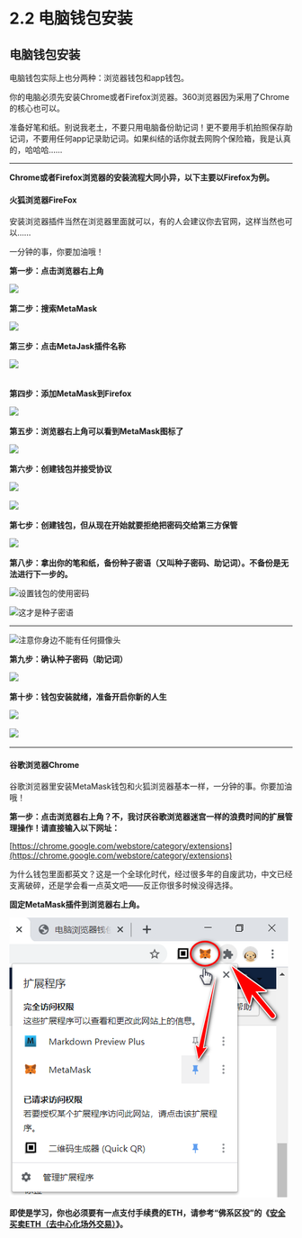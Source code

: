 # 2.2 电脑钱包安装

## 电脑钱包安装

电脑钱包实际上也分两种：浏览器钱包和app钱包。

你的电脑必须先安装Chrome或者Firefox浏览器。360浏览器因为采用了Chrome的核心也可以。

准备好笔和纸。别说我老土，不要只用电脑备份助记词！更不要用手机拍照保存助记词，不要用任何app记录助记词。如果纠结的话你就去网购个保险箱，我是认真的，哈哈哈……

***

**Chrome或者Firefox浏览器的安装流程大同小异，以下主要以Firefox为例。**

#### 火狐浏览器FireFox

安装浏览器插件当然在浏览器里面就可以，有的人会建议你去官网，这样当然也可以……

一分钟的事，你要加油哦！

**第一步：点击浏览器右上角**

![](../.gitbook/assets/2020-09-07\_firefox01.png)

**第二步：搜索MetaMask**

![](../.gitbook/assets/2020-09-07\_firefox02.png)

**第三步：点击MetaJask插件名称**

![](../.gitbook/assets/2020-09-07\_firefox03.png)

\
**第四步：添加MetaMask到Firefox**

![](../.gitbook/assets/2020-09-07\_firefox04.png)

**第五步：浏览器右上角可以看到MetaMask图标了**

![](../.gitbook/assets/2020-09-07\_firefox05.png)

**第六步：创建钱包并接受协议**

![](../.gitbook/assets/2020-09-07\_firefox06.png)

![](../.gitbook/assets/2020-09-07\_firefox08.png)

**第七步：创建钱包，但从现在开始就要拒绝把密码交给第三方保管**

![](../.gitbook/assets/2020-09-07\_firefox07.png)

**第八步：拿出你的笔和纸，备份种子密语（又叫种子密码、助记词）。不备份是无法进行下一步的。**

![设置钱包的使用密码](../.gitbook/assets/2020-09-07\_firefox09.png)

![这才是种子密语](../.gitbook/assets/2020-09-07\_firefox10.png)

****



![注意你身边不能有任何摄像头](../.gitbook/assets/2020-09-07\_firefox11.png)

**第九步：确认种子密码（助记词）**

![](../.gitbook/assets/2020-09-07\_firefox12.png)

**第十步：钱包安装就绪，准备开启你新的人生**

![](../.gitbook/assets/2020-09-07\_firefox13.png)

![](../.gitbook/assets/2020-09-07\_firefox14.png)

***

#### 谷歌浏览器Chrome

谷歌浏览器里安装MetaMask钱包和火狐浏览器基本一样，一分钟的事。你要加油哦！

**第一步：点击浏览器右上角？不，我讨厌谷歌浏览器迷宫一样的浪费时间的扩展管理操作！请直接输入以下网址：**

[https://chrome.google.com/webstore/category/extensions](https://chrome.google.com/webstore/category/extensions)

为什么钱包里面都英文？这是一个全球化时代，经过很多年的自废武功，中文已经支离破碎，还是学会看一点英文吧——反正你很多时候没得选择。 &#x20;

**固定MetaMask插件到浏览器右上角。**

![](../.gitbook/assets/metamask-pc-14.png)

**即使是学习，你也必须要有一点支付手续费的ETH，请参考“佛系区投”的《**[**安全买卖ETH（去中心化场外交易）**](https://bcinvest.me/course/53-buy-eth.html)**》。**
